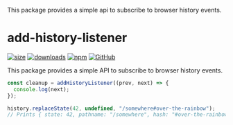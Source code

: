 This package provides a simple api to subscribe to browser history events.

# add-history-listener

[![size](https://img.shields.io/bundlephobia/minzip/@issimo/add-history-listener)](https://bundlephobia.com/result?p=@issimo/add-history-listener)
[![downloads](https://img.shields.io/npm/dw/@issimo/add-history-listener)](https://www.npmjs.com/package/@issimo/add-history-listener)
[![npm](https://img.shields.io/npm/v/@issimo/add-history-listener)](https://www.npmjs.com/package/@issimo/add-history-listener)
[![GitHub](https://img.shields.io/github/license/issimoteam/add-history-listener)](https://github.com/issimoteam/add-history-listener)

This package provides a simple API to subscribe to browser history events.

```ts
const cleanup = addHistoryListener((prev, next) => {
  console.log(next);
});

history.replaceState(42, undefined, "/somewhere#over-the-rainbow");
// Prints { state: 42, pathname: "/somewhere", hash: "#over-the-rainbow", ...other useful things}
```
